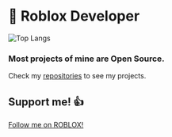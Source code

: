# 📝 Roblox Developer
![Top Langs](https://github-readme-stats.vercel.app/api/top-langs/?username=ivadsiuls&layout=compact&theme=dracula)

### Most projects of mine are Open Source.

Check my [repositories](https://github.com/ivadsiuls?tab=repositories) to see my projects.

## Support me! 👍

[Follow me on ROBLOX!](https://www.roblox.com/users/5048508312/profile)
